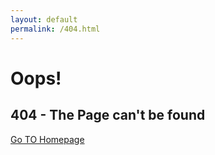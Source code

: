 ```yaml
---
layout: default
permalink: /404.html
---
```



<div id="notfound">
  <div class="notfound">
    <div class="notfound-404">
      <h1>Oops!</h1>
      <h2>404 - The Page can't be found</h2>
    </div>
    <a href="/">Go TO Homepage</a>
  </div>
</div>